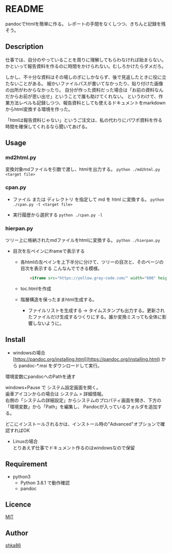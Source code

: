 README
====

pandocでhtmlを簡単に作る。
レポートの手間をなくしつつ、きちんと記録を残そう。

## Description

仕事では、自分のやっていることを周りに理解してもらわなければ始まらない。  
かといって報告資料を作るのに時間をかけられない。むしろかけたらダメだろ。  

しかし、不十分な資料はその場しのぎにしかならず、後で見返したときに役に立たないことがある。
細かいファイルパスが書いてなかったり、貼り付けた画像の出所がわからなかったり。
自分が作った資料だった場合は「お前の資料なんだからお前が思い出せ」ということで誰も助けてくれない。
というわけで、作業方法レベルも記録しつつ、報告資料としても使えるドキュメントをmarkdownからhtml変換する環境を作った。

「htmlは報告資料じゃない」というご注文は、私の代わりにパワポ資料を作る時間を確保してくれるなら聞いてあげる。

## Usage


### md2html.py
変換対象mdファイルを引数で渡し、htmlを出力する。
`python ./md2html.py <target file>`


### cpan.py 
- ファイル または ディレクトリ を指定して md を html に変換する。
`python ./cpan.py -t <target file>`

- 実行履歴から選択する
`python ./cpan.py -l`


### hierpan.py
ツリー上に格納されたmdファイルをhtmlに変換する。
`python ./hierpan.py`

- 目次を左ペインにiframeで表示する
    - 各htmlの左ペインを上下半分に分けて、ツリーの目次と、そのページの目次を表示する
        こんなんでできる模様。
        ```html
            <iframe src="https://yellow.gray-code.com/" width="600" height="400"></iframe>
        ```

    - toc.htmlを作成

    - 階層構造を保ったままhtml生成する。
        - ファイルリストを生成する → タイムスタンプも出力する。更新されたファイルだけ生成するつくりにする。誰か変換ミスっても全体に影響しないように。


## Install

- windowsの場合  
[https://pandoc.org/installing.html](https://pandoc.org/installing.html) から
pandoc-*.msi をダウンロードして実行。

環境変数にpandocへのPathを通す

windows+Pause で システム設定画面を開く。  
歯車アイコンからの場合は システム > 詳細情報。  
右側の「システムの詳細設定」からシステムのプロパティ画面を開き、下方の「環境変数」から「Path」を編集し、
Pandocが入っているフォルダを追加する。  

どこにインストールされるかは、インストール時の"Advanced"オプションで確認すればOK

- Linuxの場合  
    とりあえず仕事でドキュメント作るのはwindowsなので保留




## Requirement
- python3  
    - Python 3.8.1 で動作確認
    - pandoc

## Licence

[MIT](https://github.com/shka86/foo/blob/master/LICENCE)

## Author

[shka86](https://github.com/shka86)
